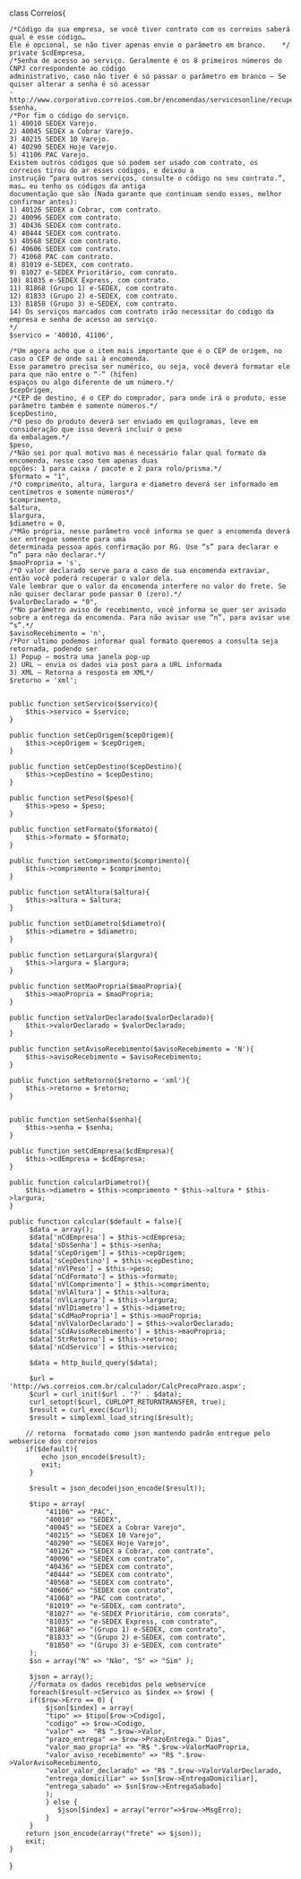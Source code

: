 class Correios{

	/*Código da sua empresa, se você tiver contrato com os correios saberá qual é esse código… 
	Ele é opcional, se não tiver apenas envie o parâmetro em branco.	*/		
	private $cdEmpresa,
	/*Senha de acesso ao serviço. Geralmente é os 8 primeiros números do CNPJ correspondente ao código
	administrativo, caso não tiver é só passar o parâmetro em branco – Se quiser alterar a senha é só acessar 
	- http://www.corporativo.correios.com.br/encomendas/servicosonline/recuperaSenha*/
	$senha,
	/*Por fim o código do serviço.
	1) 40010 SEDEX Varejo.
	2) 40045 SEDEX a Cobrar Varejo.
	3) 40215 SEDEX 10 Varejo.
	4) 40290 SEDEX Hoje Varejo.
	5) 41106 PAC Varejo.
	Existem outros códigos que só podem ser usado com contrato, os correios tirou do ar esses códigos, e deixou a 
	instrução “para outros serviços, consulte o código no seu contrato.”, mas… eu tenho os códigos da antiga 
	documentação que são (Nada garante que continuam sendo esses, melhor confirmar antes):
	1) 40126 SEDEX a Cobrar, com contrato.
	2) 40096 SEDEX com contrato.
	3) 40436 SEDEX com contrato.
	4) 40444 SEDEX com contrato.
	5) 40568 SEDEX com contrato.
	6) 40606 SEDEX com contrato.
	7) 41068 PAC com contrato.
	8) 81019 e-SEDEX, com contrato.
	9) 81027 e-SEDEX Prioritário, com conrato.
	10) 81035 e-SEDEX Express, com contrato.
	11) 81868 (Grupo 1) e-SEDEX, com contrato.
	12) 81833 (Grupo 2) e-SEDEX, com contrato.
	13) 81850 (Grupo 3) e-SEDEX, com contrato.
	14) Os serviços marcados com contrato irão necessitar do código da empresa e senha de acesso ao serviço.
	*/
	$servico = '40010, 41106',
	
	/*Um agora acho que o item mais importante que é o CEP de origem, no caso o CEP de onde sai à encomenda. 
	Esse parametro precisa ser numérico, ou seja, você deverá formatar ele para que não entre o “-“ (hífen) 
	espaços ou algo diferente de um número.*/
	$cepOrigem,
	/*CEP de destino, é o CEP do comprador, para onde irá o produto, esse parâmetro também é somente números.*/
	$cepDestino,
	/*O peso do produto deverá ser enviado em quilogramas, leve em consideração que isso deverá incluir o peso 
	da embalagem.*/
	$peso,
	/*Não sei por qual motivo mas é necessário falar qual formato da encomenda, nesse caso tem apenas duas
	opções: 1 para caixa / pacote e 2 para rolo/prisma.*/
	$formato = "1",
	/*O comprimento, altura, largura e diametro deverá ser informado em centímetros e somente números*/
	$comprimento,
	$altura,
	$largura,
	$diametro = 0,
	/*Mão própria, nesse parâmetro você informa se quer a encomenda deverá ser entregue somente para uma 
	determinada pessoa após confirmação por RG. Use “s” para declarar e “n” para não declarar.*/
	$maoPropria = 's',
	/*O valor declarado serve para o caso de sua encomenda extraviar, então você poderá recuperar o valor dela.
	Vale lembrar que o valor da encomenda interfere no valor do frete. Se não quiser declarar pode passar 0 (zero).*/
	$valorDeclarado = "0",
	/*No parâmetro aviso de recebimento, você informa se quer ser avisado sobre a entrega da encomenda. Para não avisar use “n”, para avisar use “s”.*/
	$avisoRecebimento = 'n',
	/*Por ultimo podemos informar qual formato queremos a consulta seja retornada, podendo ser
	1) Popup – mostra uma janela pop-up
	2) URL – envia os dados via post para a URL informada
	3) XML – Retorna a resposta em XML*/
	$retorno = 'xml';
	
	
	public function setServico($servico){
		$this->servico = $servico;
	}
	
	public function setCepOrigem($cepOrigem){
		$this->cepOrigem = $cepOrigem;
	}
	
	public function setCepDestino($cepDestino){
		$this->cepDestino = $cepDestino;
	}
	
	public function setPeso($peso){
		$this->peso = $peso;
	}
	
	public function setFormato($formato){
		$this->formato = $formato;
	}
	
	public function setComprimento($comprimento){
		$this->comprimento = $comprimento;
	}
	
	public function setAltura($altura){
		$this->altura = $altura;
	}

	public function setDiametro($diametro){
		$this->diametro = $diametro;
	}

	public function setLargura($largura){
		$this->largura = $largura;
	}
	
	public function setMaoPropria($maoPropria){
		$this->maoPropria = $maoPropria;
	}
	
	public function setValorDeclarado($valorDeclarado){
		$this->valorDeclarado = $valorDeclarado;
	}
	
	public function setAvisoRecebimento($avisoRecebimento = 'N'){
		$this->avisoRecebimento = $avisoRecebimento;
	} 
	
	public function setRetorno($retorno = 'xml'){
		$this->retorno = $retorno;
	}
	
	
	public function setSenha($senha){
		$this->senha = $senha;
	}
	
	public function setCdEmpresa($cdEmpresa){
		$this->cdEmpresa = $cdEmpresa;
	}
	
	public function calcularDiametro(){
		$this->diametro = $this->comprimento * $this->altura * $this->largura;
	}
	
	public function calcular($default = false){
		 $data = array();
		 $data['nCdEmpresa'] = $this->cdEmpresa;
		 $data['sDsSenha'] = $this->senha;
		 $data['sCepOrigem'] = $this->cepOrigem;
		 $data['sCepDestino'] = $this->cepDestino;
		 $data['nVlPeso'] = $this->peso;
		 $data['nCdFormato'] = $this->formato;
		 $data['nVlComprimento'] = $this->comprimento;
		 $data['nVlAltura'] = $this->altura;
		 $data['nVlLargura'] = $this->largura;
		 $data['nVlDiametro'] = $this->diametro;
		 $data['sCdMaoPropria'] = $this->maoPropria;
		 $data['nVlValorDeclarado'] = $this->valorDeclarado;
		 $data['sCdAvisoRecebimento'] = $this->maoPropria;
		 $data['StrRetorno'] = $this->retorno;
		 $data['nCdServico'] = $this->servico;
	
		 $data = http_build_query($data);
		
		 $url = 'http://ws.correios.com.br/calculador/CalcPrecoPrazo.aspx';
		 $curl = curl_init($url . '?' . $data);
		 curl_setopt($curl, CURLOPT_RETURNTRANSFER, true);
		 $result = curl_exec($curl);
		 $result = simplexml_load_string($result);
		
		// retorna  formatado como json mantendo padrão entregue pelo webserice dos correios
		if($default){
		    echo json_encode($result);
			exit;
		 }
		
		 $result = json_decode(json_encode($result));
		
		 $tipo = array(
			 "41106" => "PAC",
			 "40010" => "SEDEX",
			 "40045" => "SEDEX a Cobrar Varejo",
			 "40215" => "SEDEX 10 Varejo",
			 "40290" => "SEDEX Hoje Varejo",
			 "40126" => "SEDEX a Cobrar, com contrato",
			 "40096" => "SEDEX com contrato",
			 "40436" => "SEDEX com contrato",
			 "40444" => "SEDEX com contrato",
			 "40568" => "SEDEX com contrato",
			 "40606" => "SEDEX com contrato",
			 "41068" => "PAC com contrato",
		   	 "81019" => "e-SEDEX, com contrato",
			 "81027" => "e-SEDEX Prioritário, com conrato",
			 "81035" => "e-SEDEX Express, com contrato",
			 "81868" => "(Grupo 1) e-SEDEX, com contrato",
			 "81833" => "(Grupo 2) e-SEDEX, com contrato",
			 "81850" => "(Grupo 3) e-SEDEX, com contrato"
		 );
		 $sn = array("N" => "Não", "S" => "Sim" );
		
		 $json = array();	
		 //formata os dados recebidos pelo webservice
		 foreach($result->cServico as $index => $row) {
		 if($row->Erro == 0) {
			 $json[$index] = array(
			 "tipo" => $tipo[$row->Codigo],
			 "codigo" => $row->Codigo,
			 "valor" =>  "R$ ".$row->Valor,
			 "prazo_entrega" => $row->PrazoEntrega." Dias",
			 "valor_mao_propria" => "R$ ".$row->ValorMaoPropria,
			 "valor_aviso_recebimento" => "R$ ".$row->ValorAvisoRecebimento,
			 "valor_valor_declarado" => "R$ ".$row->ValorValorDeclarado,
			 "entrega_domiciliar" => $sn[$row->EntregaDomiciliar],
			 "entrega_sabado" => $sn[$row->EntregaSabado]
			 );	 
			 } else {
				$json[$index] = array("error"=>$row->MsgErro);
			 }
		 }
		return json_encode(array("frete" => $json));
		exit;
	}
	
	
}

